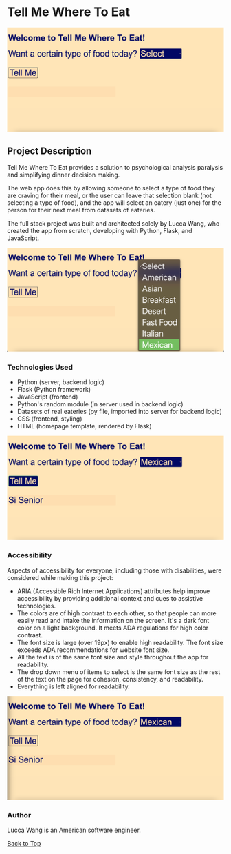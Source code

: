 <a name="top"></a>

# Tell Me Where To Eat

![Image of homepage: This is the homepage of the web app.](/static/images/readme_markdown/home2.png)

## Project Description 
Tell Me Where To Eat provides a solution to psychological analysis paralysis and simplifying dinner decision making. 

The web app does this by allowing someone to select a type of food they are craving for their meal, or the user can leave that selection blank (not selecting a type of food), and the app will select an eatery (just one) for the person for their next meal from datasets of eateries. 

The full stack project was built and architected solely by Lucca Wang, who created the app from scratch, developing with Python, Flask, and JavaScript.

![Image of homepage: selecting type of food from the dropdown menu](/static/images/readme_markdown/dropdown2.png)

### Technologies Used  
* Python (server, backend logic)
* Flask (Python framework)
* JavaScript (frontend)
* Python's random module (in server used in backend logic) 
* Datasets of real eateries (py file, imported into server for backend logic)
* CSS (frontend, styling)
* HTML (homepage template, rendered by Flask)

![Image of homepage: After selecting a type and clicking the button, a single eatery is placed in the div placeholder.](/static/images/readme_markdown/hover.png)

### Accessibility
Aspects of accessibility for everyone, including those with disabilities, were considered while making this project:
* ARIA (Accessible Rich Internet Applications) attributes help improve accessibility by providing additional context and cues to assistive technologies.
* The colors are of high contrast to each other, so that people can more easily read and intake the information on the screen. It's a dark font color on a light background. It meets ADA regulations for high color contrast. 
* The font size is large (over 19px) to enable high readability. The font size exceeds ADA recommendations for website font size.
* All the text is of the same font size and style throughout the app for readability. 
* The drop down menu of items to select is the same font size as the rest of the text on the page for cohesion, consistency, and readability. 
* Everything is left aligned for readability.

![Image of homepage: After selecting a type and clicking the button, a single eatery is placed in the div placeholder.](/static/images/readme_markdown/active_reg_result.png)

### Author  
Lucca Wang is an American software engineer.


[Back to Top](#top)